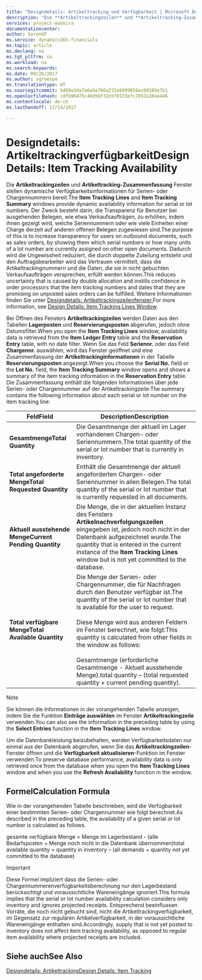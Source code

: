 ```yaml
---
title: "Designdetails: Artikeltracking und Verfügbarkeit | Microsoft Docs"
description: "Die **Artikeltrackingzeilen** und **Artikeltracking-Zusammenfassung** Fenster stellen dynamische Verfügbarkeitsinformationen für Serien- oder Chargennummern bereit. Der Zweck besteht darin, die Transparenz für Benutzer bei ausgehenden Belegen, wie etwa Verkaufsaufträgen, zu erhöhen, indem ihnen gezeigt wird, welche Seriennummern oder wie viele Einheiten einer Charge derzeit auf anderen offenen Belegen zugewiesen sind. Dadurch wird die Ungewissheit reduziert, die durch doppelte Zuteilung entsteht und den Auftragsbearbeiter wird das Vertrauen vermittelt, dass die Artikeltrackingnummern und die Daten, die sie in nicht gebuchten Verkaufsaufträgen versprechen, erfüllt werden können."
services: project-madeira
documentationcenter: 
author: SorenGP
ms.service: dynamics365-financials
ms.topic: article
ms.devlang: na
ms.tgt_pltfrm: na
ms.workload: na
ms.search.keywords: 
ms.date: 09/26/2017
ms.author: sgroespe
ms.translationtype: HT
ms.sourcegitcommit: bd69a3da7a0a5e766a232e8999056ac60109e7b1
ms.openlocfilehash: cdfb96475c46d56f32e5f0133efc7852a10ae446
ms.contentlocale: de-ch
ms.lasthandoff: 12/14/2017

---
```

# <a name="design-details-item-tracking-availability"></a><span data-ttu-id="e8c8a-105">Designdetails: Artikeltrackingverfügbarkeit</span><span class="sxs-lookup"><span data-stu-id="e8c8a-105">Design Details: Item Tracking Availability</span></span>
<span data-ttu-id="e8c8a-106">Die **Artikeltrackingzeilen** und **Artikeltracking-Zusammenfassung** Fenster stellen dynamische Verfügbarkeitsinformationen für Serien- oder Chargennummern bereit.</span><span class="sxs-lookup"><span data-stu-id="e8c8a-106">The **Item Tracking Lines** and **Item Tracking Summary** windows provide dynamic availability information for serial or lot numbers.</span></span> <span data-ttu-id="e8c8a-107">Der Zweck besteht darin, die Transparenz für Benutzer bei ausgehenden Belegen, wie etwa Verkaufsaufträgen, zu erhöhen, indem ihnen gezeigt wird, welche Seriennummern oder wie viele Einheiten einer Charge derzeit auf anderen offenen Belegen zugewiesen sind.</span><span class="sxs-lookup"><span data-stu-id="e8c8a-107">The purpose of this is to increase transparency for users on outbound documents, such as sales orders, by showing them which serial numbers or how many units of a lot number are currently assigned on other open documents.</span></span> <span data-ttu-id="e8c8a-108">Dadurch wird die Ungewissheit reduziert, die durch doppelte Zuteilung entsteht und den Auftragsbearbeiter wird das Vertrauen vermittelt, dass die Artikeltrackingnummern und die Daten, die sie in nicht gebuchten Verkaufsaufträgen versprechen, erfüllt werden können.</span><span class="sxs-lookup"><span data-stu-id="e8c8a-108">This reduces uncertainty that is caused by double allocation and instills confidence in order processors that the item tracking numbers and dates that they are promising on unposted sales orders can be fulfilled.</span></span> <span data-ttu-id="e8c8a-109">Weitere Informationen finden Sie unter [Designdetails: Artikeltrackingzeilenfenster.](design-details-item-tracking-lines-window.md)</span><span class="sxs-lookup"><span data-stu-id="e8c8a-109">For more information, see [Design Details: Item Tracking Lines Window](design-details-item-tracking-lines-window.md).</span></span>  

 <span data-ttu-id="e8c8a-110">Bei Öffnen des Fensters **Artikeltrackingzeilen** werden Daten aus den Tabellen **Lagerposten** und **Reservierungsposten** abgerufen, jedoch ohne Datumsfilter.</span><span class="sxs-lookup"><span data-stu-id="e8c8a-110">When you open the **Item Tracking Lines** window, availability data is retrieved from the **Item Ledger Entry** table and the **Reservation Entry** table, with no date filter.</span></span> <span data-ttu-id="e8c8a-111">Wenn Sie das Feld **Seriennr.** oder das Feld **Chargennr.** auswählen, wird das Fenster geöffnet und eine Zusammenfassung der **Artikeltrackinginformationen** in der Tabelle **Reservierungsposten** angezeigt.</span><span class="sxs-lookup"><span data-stu-id="e8c8a-111">When you choose the **Serial No.** field or the **Lot No.** field, the **Item Tracking Summary** window opens and shows a summary of the item tracking information in the **Reservation Entry** table.</span></span> <span data-ttu-id="e8c8a-112">Die Zusammenfassung enthält die folgenden Informationen über jede Serien- oder Chargennummer auf der Artikeltrackingzeile:</span><span class="sxs-lookup"><span data-stu-id="e8c8a-112">The summary contains the following information about each serial or lot number on the item tracking line:</span></span>  

|<span data-ttu-id="e8c8a-113">Feld</span><span class="sxs-lookup"><span data-stu-id="e8c8a-113">Field</span></span>|<span data-ttu-id="e8c8a-114">Description</span><span class="sxs-lookup"><span data-stu-id="e8c8a-114">Description</span></span>|  
|---------------------------------|---------------------------------------|  
|<span data-ttu-id="e8c8a-115">**Gesamtmenge**</span><span class="sxs-lookup"><span data-stu-id="e8c8a-115">**Total Quantity**</span></span>|<span data-ttu-id="e8c8a-116">Die Gesamtmenge der aktuell im Lager vorhandenen Chargen- oder Seriennummern.</span><span class="sxs-lookup"><span data-stu-id="e8c8a-116">The total quantity of the serial or lot number that is currently in inventory.</span></span>|  
|<span data-ttu-id="e8c8a-117">**Total angeforderte Menge**</span><span class="sxs-lookup"><span data-stu-id="e8c8a-117">**Total Requested Quantity**</span></span>|<span data-ttu-id="e8c8a-118">Enthält die Gesamtmenge der aktuell angeforderten Chargen- oder Seriennummer in allen Belegen.</span><span class="sxs-lookup"><span data-stu-id="e8c8a-118">The total quantity of the serial or lot number that is currently requested in all documents.</span></span>|  
|<span data-ttu-id="e8c8a-119">**Aktuell ausstehende Menge**</span><span class="sxs-lookup"><span data-stu-id="e8c8a-119">**Current Pending Quantity**</span></span>|<span data-ttu-id="e8c8a-120">Die Menge, die in der aktuellen Instanz des Fensters **Artikelnachverfolgungszeilen** eingegeben ist, jedoch noch nicht in der Datenbank aufgezeichnet wurde.</span><span class="sxs-lookup"><span data-stu-id="e8c8a-120">The quantity that is entered in the current instance of the **Item Tracking Lines** window but is not yet committed to the database.</span></span>|  
|<span data-ttu-id="e8c8a-121">**Total verfügbare Menge**</span><span class="sxs-lookup"><span data-stu-id="e8c8a-121">**Total Available Quantity**</span></span>|<span data-ttu-id="e8c8a-122">Die Menge der Serien- oder Chargennummer, die für Nachfragen durch den Benutzer verfügbar ist.</span><span class="sxs-lookup"><span data-stu-id="e8c8a-122">The quantity of the serial or lot number that is available for the user to request.</span></span><br /><br /> <span data-ttu-id="e8c8a-123">Diese Menge wird aus anderen Feldern im Fenster berechnet, wie folgt:</span><span class="sxs-lookup"><span data-stu-id="e8c8a-123">This quantity is calculated from other fields in the window as follows:</span></span><br /><br /> <span data-ttu-id="e8c8a-124">Gesamtmenge (erforderliche Gesamtmenge - Aktuell ausstehende Menge).</span><span class="sxs-lookup"><span data-stu-id="e8c8a-124">total quantity – (total requested quantity + current pending quantity).</span></span>|  

> [!NOTE]  
>  <span data-ttu-id="e8c8a-125">Sie können die Informationen in der vorangehenden Tabelle anzeigen, indem Sie die Funktion **Einträge auswählen** im Fenster **Artikeltrackingzeile** verwenden.</span><span class="sxs-lookup"><span data-stu-id="e8c8a-125">You can also see the information in the preceding table by using the **Select Entries** function in the **Item Tracking Lines** window.</span></span>  

 <span data-ttu-id="e8c8a-126">Um die Datenbankleistung beizubehalten, werden Verfügbarkeitsdaten nur einmal aus der Datenbank abgerufen, wenn Sie das **Artikeltrackingzeilen**-Fenster öffnen und die **Verfügbarkeit aktualisieren**-Funktion im Fenster verwenden.</span><span class="sxs-lookup"><span data-stu-id="e8c8a-126">To preserve database performance, availability data is only retrieved once from the database when you open the **Item Tracking Lines** window and when you use the **Refresh Availability** function in the window.</span></span>  

## <a name="calculation-formula"></a><span data-ttu-id="e8c8a-127">Formel</span><span class="sxs-lookup"><span data-stu-id="e8c8a-127">Calculation Formula</span></span>  
 <span data-ttu-id="e8c8a-128">Wie in der vorangehenden Tabelle beschrieben, wird die Verfügbarkeit einer bestimmten Serien- oder Chargennummer wie folgt berechnet.</span><span class="sxs-lookup"><span data-stu-id="e8c8a-128">As described in the preceding table, the availability of a given serial or lot number is calculated as follows.</span></span>  

 <span data-ttu-id="e8c8a-129">gesamte verfügbare Menge = Menge im Lagerbestand - (alle Bedarfsposten + Menge noch nicht in die Datenbank übernommen)</span><span class="sxs-lookup"><span data-stu-id="e8c8a-129">total available quantity = quantity in inventory – (all demands + quantity not yet committed to the database)</span></span>  

> [!IMPORTANT]  
>  <span data-ttu-id="e8c8a-130">Diese Formel impliziert dass die Serien- oder Chargennummerenverfügbarkeitsberechnung nur den Lagerbestand berücksichtigt und voraussichtliche Wareneingänge ignoriert.</span><span class="sxs-lookup"><span data-stu-id="e8c8a-130">This formula implies that the serial or lot number availability calculation considers only inventory and ignores projected receipts.</span></span> <span data-ttu-id="e8c8a-131">Entsprechend beeinflussen Vorräte, die noch nicht gebucht sind, nicht die Artikeltrackingverfügbarkeit, im Gegensatz zur regulären Artikelverfügbarkeit, in der voraussichtliche Wareneingänge enthalten sind.</span><span class="sxs-lookup"><span data-stu-id="e8c8a-131">Accordingly, supply that is not yet posted to inventory does not affect item tracking availability, as opposed to regular item availability where projected receipts are included.</span></span>  

## <a name="see-also"></a><span data-ttu-id="e8c8a-132">Siehe auch</span><span class="sxs-lookup"><span data-stu-id="e8c8a-132">See Also</span></span>  
 [<span data-ttu-id="e8c8a-133">Designdetails: Artikeltracking</span><span class="sxs-lookup"><span data-stu-id="e8c8a-133">Design Details: Item Tracking</span></span>](design-details-item-tracking.md)

